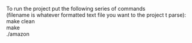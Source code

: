 To run the project put the following series of commands  
(filename is whatever formatted text file you want to the project t parse):    
make clean  
make  
./amazon <filename>